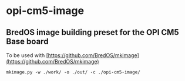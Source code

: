 # opi-cm5-image
## BredOS image building preset for the OPI CM5 Base board

To be used with [https://github.com/BredOS/mkimage](https://github.com/BredOS/mkimage)

```
mkimage.py -w ./work/ -o ./out/ -c ./opi-cm5-image/

```
